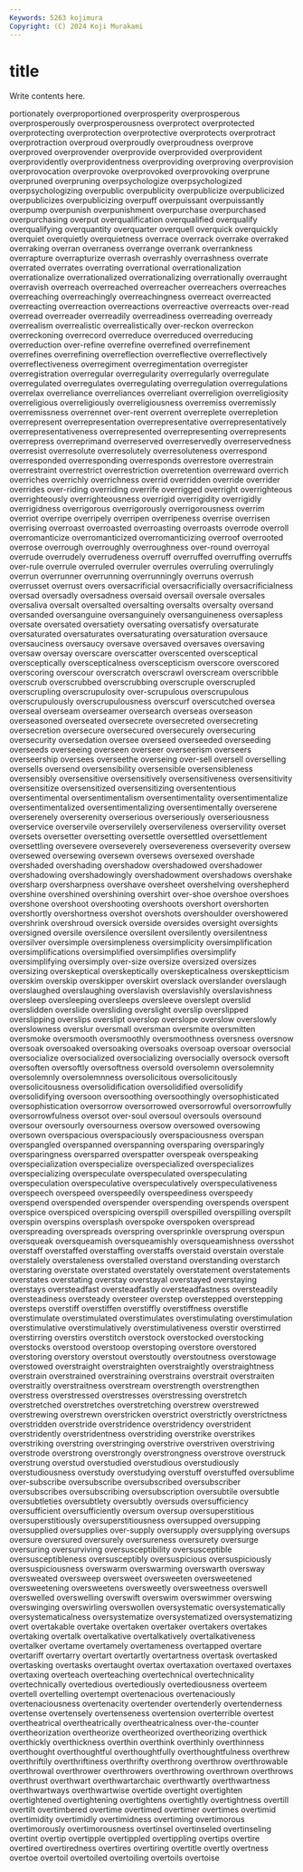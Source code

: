 ```yaml
---
Keywords: 5263 kojimura
Copyright: (C) 2024 Koji Murakami
---
```


# title

Write contents here.



portionately overproportioned overprosperity overprosperous overprosperously overprosperousness
overprotect overprotected overprotecting overprotection overprotective overprotects overprotract overprotraction overproud overproudly
overproudness overprove overproved overprovender overprovide overprovided overprovident overprovidently overprovidentness overproviding
overproving overprovision overprovocation overprovoke overprovoked overprovoking overprune overpruned overpruning overpsychologize
overpsychologized overpsychologizing overpublic overpublicity overpublicize overpublicized overpublicizes overpublicizing overpuff overpuissant
overpuissantly overpump overpunish overpunishment overpurchase overpurchased overpurchasing overput overqualification overqualified
overqualify overqualifying overquantity overquarter overquell overquick overquickly overquiet overquietly overquietness
overrace overrack overrake overraked overraking overran overraness overrange overrank overrankness
overrapture overrapturize overrash overrashly overrashness overrate overrated overrates overrating overrational
overrationalization overrationalize overrationalized overrationalizing overrationally overraught overravish overreach overreached overreacher
overreachers overreaches overreaching overreachingly overreachingness overreact overreacted overreacting overreaction overreactions
overreactive overreacts over-read overread overreader overreadily overreadiness overreading overready overrealism
overrealistic overrealistically over-reckon overreckon overreckoning overrecord overreduce overreduced overreducing overreduction
over-refine overrefine overrefined overrefinement overrefines overrefining overreflection overreflective overreflectively overreflectiveness
overregiment overregimentation overregister overregistration overregular overregularity overregularly overregulate overregulated overregulates
overregulating overregulation overregulations overrelax overreliance overreliances overreliant overreligion overreligiosity overreligious
overreligiously overreligiousness overremiss overremissly overremissness overrennet over-rent overrent overreplete overrepletion
overrepresent overrepresentation overrepresentative overrepresentatively overrepresentativeness overrepresented overrepresenting overrepresents overrepress overreprimand
overreserved overreservedly overreservedness overresist overresolute overresolutely overresoluteness overrespond overresponded overresponding
overresponds overrestore overrestrain overrestraint overrestrict overrestriction overretention overreward overrich overriches
overrichly overrichness overrid overridden override overrider overrides over-riding overriding overrife
overrigged overright overrighteous overrighteously overrighteousness overrigid overrigidity overrigidly overrigidness overrigorous
overrigorously overrigorousness overrim overriot overripe overripely overripen overripeness overrise overrisen
overrising overroast overroasted overroasting overroasts overrode overroll overromanticize overromanticized overromanticizing
overroof overrooted overrose overrough overroughly overroughness over-round overroyal overrude overrudely
overrudeness overruff overruffed overruffing overruffs over-rule overrule overruled overruler overrules
overruling overrulingly overrun overrunner overrunning overrunningly overruns overrush overrusset overrust
overs oversacrificial oversacrificially oversacrificialness oversad oversadly oversadness oversaid oversail oversale
oversales oversaliva oversalt oversalted oversalting oversalts oversalty oversand oversanded oversanguine
oversanguinely oversanguineness oversapless oversate oversated oversatiety oversating oversatisfy oversaturate oversaturated
oversaturates oversaturating oversaturation oversauce oversauciness oversaucy oversave oversaved oversaves oversaving
oversaw oversay overscare overscatter overscented oversceptical oversceptically overscepticalness overscepticism overscore
overscored overscoring overscour overscratch overscrawl overscream overscribble overscrub overscrubbed overscrubbing
overscruple overscrupled overscrupling overscrupulosity over-scrupulous overscrupulous overscrupulously overscrupulousness overscurf overscutched
oversea overseal overseam overseamer oversearch overseas overseason overseasoned overseated oversecrete
oversecreted oversecreting oversecretion oversecure oversecured oversecurely oversecuring oversecurity oversedation oversee
overseed overseeded overseeding overseeds overseeing overseen overseer overseerism overseers overseership
oversees overseethe overseing over-sell oversell overselling oversells oversend oversensibility oversensible
oversensibleness oversensibly oversensitive oversensitively oversensitiveness oversensitivity oversensitize oversensitized oversensitizing oversententious
oversentimental oversentimentalism oversentimentality oversentimentalize oversentimentalized oversentimentalizing oversentimentally overserene overserenely overserenity
overserious overseriously overseriousness overservice overservile overservilely overservileness overservility overset oversets
oversetter oversetting oversettle oversettled oversettlement oversettling oversevere overseverely oversevereness overseverity
oversew oversewed oversewing oversewn oversews oversexed overshade overshaded overshading overshadow
overshadowed overshadower overshadowing overshadowingly overshadowment overshadows overshake oversharp oversharpness overshave
oversheet overshelving overshepherd overshine overshined overshining overshirt over-shoe overshoe overshoes
overshone overshoot overshooting overshoots overshort overshorten overshortly overshortness overshot overshots
overshoulder overshowered overshrink overshroud oversick overside oversides oversight oversights oversigned
oversile oversilence oversilent oversilently oversilentness oversilver oversimple oversimpleness oversimplicity oversimplification
oversimplifications oversimplified oversimplifies oversimplify oversimplifying oversimply over-size oversize oversized oversizes
oversizing overskeptical overskeptically overskepticalness overskeptticism overskim overskip overskipper overskirt overslack
overslander overslaugh overslaughed overslaughing overslavish overslavishly overslavishness oversleep oversleeping oversleeps
oversleeve overslept overslid overslidden overslide oversliding overslight overslip overslipped overslipping
overslips overslipt overslop overslope overslow overslowly overslowness overslur oversmall oversman
oversmite oversmitten oversmoke oversmooth oversmoothly oversmoothness oversness oversnow oversoak oversoaked
oversoaking oversoaks oversoap oversoar oversocial oversocialize oversocialized oversocializing oversocially oversock
oversoft oversoften oversoftly oversoftness oversold oversolemn oversolemnity oversolemnly oversolemnness oversolicitous
oversolicitously oversolicitousness oversolidification oversolidified oversolidify oversolidifying oversoon oversoothing oversoothingly oversophisticated
oversophistication oversorrow oversorrowed oversorrowful oversorrowfully oversorrowfulness oversot over-soul oversoul oversouls
oversound oversour oversourly oversourness oversow oversowed oversowing oversown overspacious overspaciously
overspaciousness overspan overspangled overspanned overspanning oversparing oversparingly oversparingness oversparred overspatter
overspeak overspeaking overspecialization overspecialize overspecialized overspecializes overspecializing overspeculate overspeculated overspeculating
overspeculation overspeculative overspeculatively overspeculativeness overspeech overspeed overspeedily overspeediness overspeedy overspend
overspended overspender overspending overspends overspent overspice overspiced overspicing overspill overspilled
overspilling overspilt overspin overspins oversplash overspoke overspoken overspread overspreading overspreads
overspring oversprinkle oversprung overspun oversqueak oversqueamish oversqueamishly oversqueamishness oversshot overstaff
overstaffed overstaffing overstaffs overstaid overstain overstale overstalely overstaleness overstalled overstand
overstanding overstarch overstaring overstate overstated overstately overstatement overstatements overstates overstating
overstay overstayal overstayed overstaying overstays oversteadfast oversteadfastly oversteadfastness oversteadily oversteadiness
oversteady oversteer overstep overstepped overstepping oversteps overstiff overstiffen overstiffly overstiffness
overstifle overstimulate overstimulated overstimulates overstimulating overstimulation overstimulative overstimulatively overstimulativeness overstir
overstirred overstirring overstirs overstitch overstock overstocked overstocking overstocks overstood overstoop
overstoping overstore overstored overstoring overstory overstout overstoutly overstoutness overstowage overstowed
overstraight overstraighten overstraightly overstraightness overstrain overstrained overstraining overstrains overstrait overstraiten
overstraitly overstraitness overstream overstrength overstrengthen overstress overstressed overstresses overstressing overstretch
overstretched overstretches overstretching overstrew overstrewed overstrewing overstrewn overstricken overstrict overstrictly
overstrictness overstridden overstride overstridence overstridency overstrident overstridently overstridentness overstriding overstrike
overstrikes overstriking overstring overstringing overstrive overstriven overstriving overstrode overstrong overstrongly
overstrongness overstrove overstruck overstrung overstud overstudied overstudious overstudiously overstudiousness overstudy
overstudying overstuff overstuffed oversublime over-subscribe oversubscribe oversubscribed oversubscriber oversubscribes oversubscribing
oversubscription oversubtile oversubtle oversubtleties oversubtlety oversubtly oversuds oversufficiency oversufficient oversufficiently
oversum oversup oversuperstitious oversuperstitiously oversuperstitiousness oversupped oversupping oversupplied oversupplies over-supply
oversupply oversupplying oversups oversure oversured oversurely oversureness oversurety oversurge oversuring
oversurviving oversusceptibility oversusceptible oversusceptibleness oversusceptibly oversuspicious oversuspiciously oversuspiciousness overswarm overswarming
overswarth oversway oversweated oversweep oversweet oversweeten oversweetened oversweetening oversweetens oversweetly
oversweetness overswell overswelled overswelling overswift overswim overswimmer overswing overswinging overswirling
overswollen oversystematic oversystematically oversystematicalness oversystematize oversystematized oversystematizing overt overtakable overtake
overtaken overtaker overtakers overtakes overtaking overtalk overtalkative overtalkatively overtalkativeness overtalker
overtame overtamely overtameness overtapped overtare overtariff overtarry overtart overtartly overtartness
overtask overtasked overtasking overtasks overtaught overtax overtaxation overtaxed overtaxes overtaxing
overteach overteaching overtechnical overtechnicality overtechnically overtedious overtediously overtediousness overteem overtell
overtelling overtempt overtenacious overtenaciously overtenaciousness overtenacity overtender overtenderly overtenderness overtense
overtensely overtenseness overtension overterrible overtest overtheatrical overtheatrically overtheatricalness over-the-counter overtheorization
overtheorize overtheorized overtheorizing overthick overthickly overthickness overthin overthink overthinly overthinness
overthought overthoughtful overthoughtfully overthoughtfulness overthrew overthriftily overthriftiness overthrifty overthrong overthrow
overthrowable overthrowal overthrower overthrowers overthrowing overthrown overthrows overthrust overthwart overthwartarchaic
overthwartly overthwartness overthwartways overthwartwise overtide overtight overtighten overtightened overtightening overtightens
overtightly overtightness overtill overtilt overtimbered overtime overtimed overtimer overtimes overtimid
overtimidity overtimidly overtimidness overtiming overtimorous overtimorously overtimorousness overtinsel overtinseled overtinseling
overtint overtip overtipple overtippled overtippling overtips overtire overtired overtiredness overtires
overtiring overtitle overtly overtness overtoe overtoil overtoiled overtoiling overtoils overtoise
